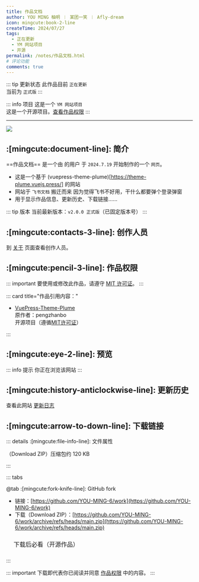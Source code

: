 ```yaml
---
title: 作品文档
author: YOU MING 柚明 ︱ 某团一笑 ︱ Afly-dream
icon: mingcute:book-2-line
createTime: 2024/07/27
tags:
  - 正在更新
  - YM 网站项目
  - 开源
permalink: /notes/作品文档.html
# 评论功能
comments: true
---
```


::: tip 更新状态
此作品目前 `正在更新`  
当前为 `正式版`
:::

::: info 项目
这是一个 `YM 网站项目`  
这是一个开源项目。[查看作品权限](#作品权限)
:::

---

![](https://ri.youming.v6.army/work-yl.png)

## :[mingcute:document-line]: 简介

==作品文档== 是一个由 <Badge text="Youming 工作室" type="tip" /> 的用户 <Badge text="YOU MING 柚明" type="info" /> 于 `2024.7.19` 开始制作的一个 `网页`。

- 这是一个基于 (vuepress-theme-plume)[https://theme-plume.vuejs.press/] 的网站
- 网站于 `飞书文档` 搬迁而来 <Plot>因为觉得飞书不好用，干什么都要弹个登录弹窗</Plot>
- 用于显示作品信息、更新历史、下载链接……

::: tip 版本
当前最新版本：`v2.0.0 正式版`（已固定版本号）
:::

## :[mingcute:contacts-3-line]: 创作人员

到 [关于](/notes/更多/工作室.html) 页面查看创作人员。

## :[mingcute:pencil-3-line]: 作品权限

::: important 要使用或修改此作品，请遵守 [MIT 许可证](https://choosealicense.com/licenses/mit/)。
:::

::: card title="作品引用内容："

- [VuePress-Theme-Plume](https://github.com/pengzhanbo/vuepress-theme-plume)   
  原作者：pengzhanbo  
  开源项目（遵循[MIT许可证](https://github.com/pengzhanbo/vuepress-theme-plume?tab=MIT-1-ov-file)）

:::

## :[mingcute:eye-2-line]: 预览

::: info 提示
你正在浏览该网站
:::

## :[mingcute:history-anticlockwise-line]: 更新历史

查看此网站 [更新日志](/notes/更多/更新日志.html)

## :[mingcute:arrow-to-down-line]: 下载链接

::: details :[mingcute:file-info-line]: 文件属性

<CardGrid>
  <Card title="work.zip" icon="mingcute:file-zip-line">
    （Download ZIP）压缩包约 120 KB
  </Card>
</CardGrid>

:::

::: tabs

@tab :[mingcute:fork-knife-line]: GitHub fork

- 链接：[https://github.com/YOU-MING-6/work](https://github.com/YOU-MING-6/work)
- 下载（Download ZIP）：[https://github.com/YOU-MING-6/work/archive/refs/heads/main.zip](https://github.com/YOU-MING-6/work/archive/refs/heads/main.zip)

<a href="/必看-开源.html" style="
    display: inline-block;
    padding: 10px 20px;
    border: 1px solid var(--vp-c-divider);
    border-radius: 6px;
    font-size: 16px;
    text-decoration: none;
    background-color: var(--vp-c-bg-safe);
    color: var(--vp-c-text-primary);">
    下载后必看（开源作品）
</a>

:::

::: important 下载即代表你已阅读并同意 [作品权限](#作品权限) 中的内容。
:::
